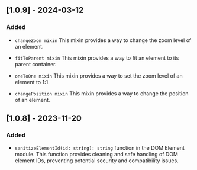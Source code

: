 ## [1.0.9] - 2024-03-12
### Added

- `changeZoom mixin` This mixin provides a way to change the zoom level of an element. 

- `fitToParent mixin` This mixin provides a way to fit an element to its parent container.

- `oneToOne mixin` This mixin provides a way to set the zoom level of an element to 1:1.

- `changePosition mixin` This mixin provides a way to change the position of an element.

## [1.0.8] - 2023-11-20
### Added

- `sanitizeElementId(id: string): string` function in the DOM Element module. This function provides cleaning and safe handling of DOM element IDs, preventing potential security and compatibility issues.

